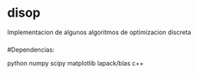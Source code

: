 # disop
Implementacion de algunos algoritmos de optimizacion discreta
###
###
#Dependencias:

python 
  numpy
  scipy
  matplotlib
  lapack/blas
c++

